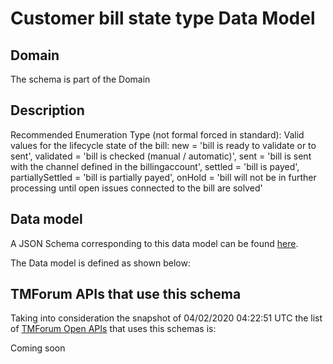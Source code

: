 # Customer bill state type Data Model

## Domain

The  schema is part of the  Domain

## Description

Recommended Enumeration Type (not formal forced in standard): Valid values for the lifecycle state of the bill: new = &#x27;bill is ready to validate or to sent&#x27;, validated = &#x27;bill is checked (manual / automatic)&#x27;, sent = &#x27;bill is sent with the channel defined in the billingaccount&#x27;, settled = &#x27;bill is payed&#x27;, partiallySettled = &#x27;bill is partially payed&#x27;, onHold = &#x27;bill will not be in further processing until open issues connected to the bill are solved&#x27;

## Data model

A JSON Schema corresponding to this data model can be found
[here](https://github.com/tmforum-rand/schemas/blob/candidates/Customer/CustomerBillStateType.schema.json).

The Data model is defined as shown below:




## TMForum APIs that use this schema

Taking into consideration the snapshot of 04/02/2020 04:22:51 UTC the list of [TMForum Open APIs](https://www.tmforum.org/open-apis/) that uses this schemas is:

Coming soon